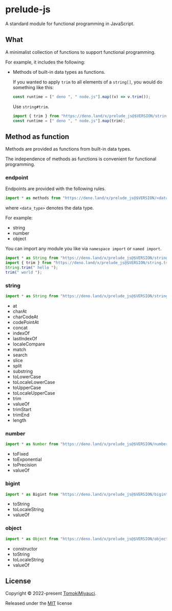 # prelude-js

A standard module for functional programming in JavaScript.

## What

A minimalist collection of functions to support functional programming.

For example, it includes the following:

- Methods of built-in data types as functions.

  If you wanted to apply `trim` to all elements of a `string[]`, you would do
  something like this:

  ```ts
  const runtime = [" deno ", " node.js"].map((v) => v.trim());
  ```

  Use `string#trim`.

  ```ts
  import { trim } from "https://deno.land/x/prelude_js@$VERSION/string.ts";
  const runtime = [" deno ", " node.js"].map(trim);
  ```

## Method as function

Methods are provided as functions from built-in data types.

The independence of methods as functions is convenient for functional
programming.

### endpoint

Endpoints are provided with the following rules.

```ts
import * as methods from "https://deno.land/x/prelude_js@$VERSION/<data_type>.ts";
```

where `<data_type>` denotes the data type.

For example:

- string
- number
- object

You can import any module you like via `namespace import` or `named import`.

```ts
import * as String from "https://deno.land/x/prelude_js@$VERSION/string.ts";
import { trim } from "https://deno.land/x/prelude_js@$VERSION/string.ts";
String.trim(" hello ");
trim(" world ");
```

### string

```ts
import * as String from "https://deno.land/x/prelude_js@$VERSION/string.ts";
```

- at
- charAt
- charCodeAt
- codePointAt
- concat
- indexOf
- lastIndexOf
- localeCompare
- match
- search
- slice
- split
- substring
- toLowerCase
- toLocaleLowerCase
- toUpperCase
- toLocaleUpperCase
- trim
- valueOf
- trimStart
- trimEnd
- length

### number

```ts
import * as Number from "https://deno.land/x/prelude_js@$VERSION/number.ts";
```

- toFixed
- toExponential
- toPrecision
- valueOf

### bigint

```ts
import * as Bigint from "https://deno.land/x/prelude_js@$VERSION/bigint.ts";
```

- toString
- toLocaleString
- valueOf

### object

```ts
import * as Object from "https://deno.land/x/prelude_js@$VERSION/object.ts";
```

- constructor
- toString
- toLocaleString
- valueOf

## License

Copyright © 2022-present [TomokiMiyauci](https://github.com/TomokiMiyauci).

Released under the [MIT](./LICENSE) license
